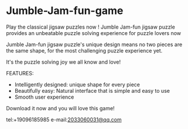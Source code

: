 # Jumble-Jam-fun-game

Play the classical jigsaw puzzles now ! Jumble Jam-fun jigsaw puzzle provides an unbeatable puzzle solving experience for puzzle lovers now

Jumble Jam-fun jigsaw puzzle's unique design means no two pieces are the same shape, for the most challenging puzzle experience yet.

It's the puzzle solving joy we all know and love!

FEATURES:

- Intelligently designed:   unique shape for every piece
- Beautifully easy: Natural interface that is simple and easy to use
- Smooth user experience


Download it now and you will love this game!

tel:+19096185985
e-mail:2033060031@qq.com

